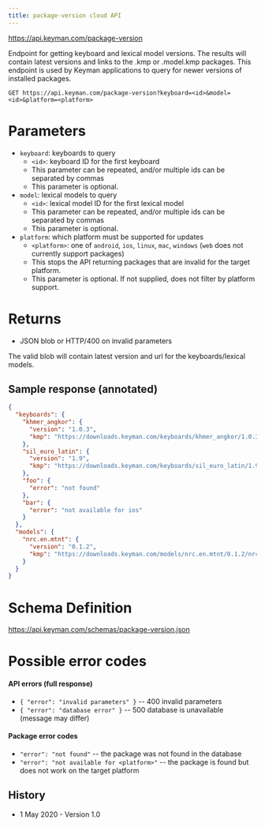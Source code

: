 ```yaml
---
title: package-version cloud API
---
```


https://api.keyman.com/package-version

Endpoint for getting keyboard and lexical model versions. The results will contain latest versions and links to the .kmp or .model.kmp packages. This endpoint is used by Keyman applications to query for newer versions of installed packages.

```http
GET https://api.keyman.com/package-version?keyboard=<id>&model=<id>&platform=<platform>
```

# Parameters

* `keyboard`: keyboards to query
  * `<id>`: keyboard ID for the first keyboard
  * This parameter can be repeated, and/or multiple ids can be separated by commas
  * This parameter is optional.
* `model`: lexical models to query
  * `<id>`: lexical model ID for the first lexical model
  * This parameter can be repeated, and/or multiple ids can be separated by commas
  * This parameter is optional.
* `platform`: which platform must be supported for updates
  * `<platform>`: one of `android`, `ios`, `linux`, `mac`, `windows` (`web` does not currently support packages)
  * This stops the API returning packages that are invalid for the target platform.
  * This parameter is optional. If not supplied, does not filter by platform support.

# Returns

* JSON blob or HTTP/400 on invalid parameters

The valid blob will contain latest version and url for the keyboards/lexical models.

## Sample response (annotated)
```json
{
  "keyboards": {
    "khmer_angkor": {
      "version": "1.0.3",
      "kmp": "https://downloads.keyman.com/keyboards/khmer_angkor/1.0.3/khmer_angkor.kmp"
    },
    "sil_euro_latin": {
      "version": "1.9",
      "kmp": "https://downloads.keyman.com/keyboards/sil_euro_latin/1.9/sil_euro_latin.kmp"
    },
    "foo": {
      "error": "not found"
    },
    "bar": {
      "error": "not available for ios"
    }
  },
  "models": {
    "nrc.en.mtnt": {
      "version": "0.1.2",
      "kmp": "https://downloads.keyman.com/models/nrc.en.mtnt/0.1.2/nrc.en.mtnt.model.kmp"
    }
  }
}
```

# Schema Definition

https://api.keyman.com/schemas/package-version.json

# Possible error codes

#### API errors (full response)
* `{ "error": "invalid parameters" }` -- 400 invalid parameters
* `{ "error": "database error" }` -- 500 database is unavailable (message may differ)

#### Package error codes
* `"error": "not found"` -- the package was not found in the database
* `"error": "not available for <platform>"` -- the package is found but does not work on the target platform

## History
* 1 May 2020 - Version 1.0
